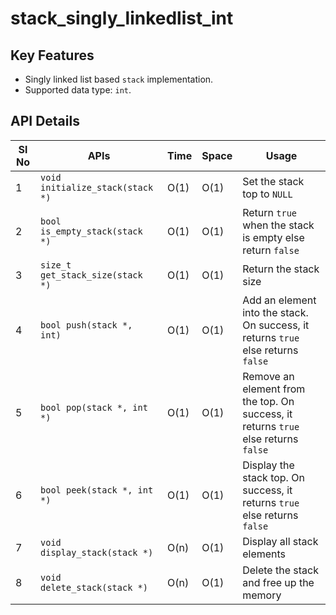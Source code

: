 # stack_singly_linkedlist_int

## Key Features

- Singly linked list based `stack` implementation.
- Supported data type: `int`.

## API Details

Sl No | APIs                             | Time | Space | Usage
------|----------------------------------|------|-------|-----------------------------------------------------------------------------------
1     | `void initialize_stack(stack *)` | O(1) | O(1)  | Set the stack top to `NULL`
2     | `bool is_empty_stack(stack *)`   | O(1) | O(1)  | Return `true` when the stack is empty else return `false`
3     | `size_t get_stack_size(stack *)` | O(1) | O(1)  | Return the stack size
4     | `bool push(stack *, int)`        | O(1) | O(1)  | Add an element into the stack. On success, it returns `true` else returns `false`
5     | `bool pop(stack *, int *)`       | O(1) | O(1)  | Remove an element from the top. On success, it returns `true` else returns `false`
6     | `bool peek(stack *, int *)`      | O(1) | O(1)  | Display the stack top. On success, it returns `true` else returns `false`
7     | `void display_stack(stack *)`    | O(n) | O(1)  | Display all stack elements
8     | `void delete_stack(stack *)`     | O(n) | O(1)  | Delete the stack and free up the memory
